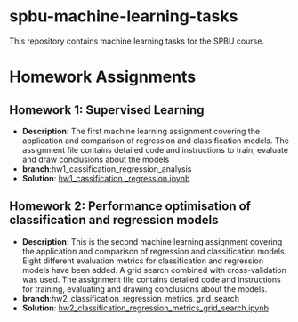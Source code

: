 # spbu-machine-learning-tasks
This repository contains machine learning tasks for the SPBU course. 


# Homework Assignments
## Homework 1: Supervised Learning
- **Description**: The first machine learning assignment covering the application and comparison of regression and classification models. The assignment file contains detailed code and instructions to train, evaluate and draw conclusions about the models
- **branch**:hw1_cassification_regression_analysis
- **Solution**: [hw1_cassification _regression.ipynb](https://github.com/guanzi96/spbu-machine-learning-tasks/blob/hw1_cassification_regression_analysis/hw1_cassification%20_regression.ipynb)




## Homework 2: Performance optimisation of classification and regression models
- **Description**: This is the second machine learning assignment covering the application and comparison of regression and classification models. Eight different evaluation metrics for classification and regression models have been added. A grid search combined with cross-validation was used. The assignment file contains detailed code and instructions for training, evaluating and drawing conclusions about the models.
- **branch**:hw2_classification_regression_metrics_grid_search
- **Solution**: [hw2_classification_regression_metrics_grid_search.ipynb]((https://github.com/guanzi96/spbu-machine-learning-tasks/tree/hw2_classification_regression_metrics_grid_search))
